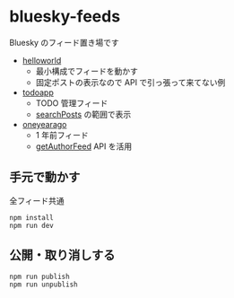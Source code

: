 # bluesky-feeds

Bluesky のフィード置き場です

- [helloworld](https://github.com/girigiribauer/bluesky-toybox/blob/main/packages/helloworld/README.md)
  - 最小構成でフィードを動かす
  - 固定ポストの表示なので API で引っ張って来てない例
- [todoapp](https://github.com/girigiribauer/bluesky-toybox/blob/main/packages/todoapp/README.md)
  - TODO 管理フィード
  - [searchPosts](https://docs.bsky.app/docs/api/app-bsky-feed-search-posts) の範囲で表示
- [oneyearago](https://github.com/girigiribauer/bluesky-toybox/blob/main/packages/oneyearago/README.md)
  - 1 年前フィード
  - [getAuthorFeed](https://docs.bsky.app/docs/api/app-bsky-feed-get-author-feed) API を活用

## 手元で動かす

全フィード共通

```
npm install
npm run dev
```

## 公開・取り消しする

```
npm run publish
npm run unpublish
```

